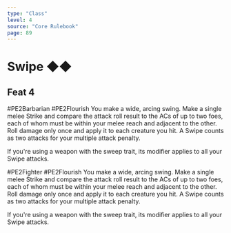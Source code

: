 ```yaml
---
type: "Class"
level: 4
source: "Core Rulebook"
page: 89
---
```

# Swipe ◆◆
## Feat 4
#PE2Barbarian #PE2Flourish 
You make a wide, arcing swing. Make a single melee Strike and compare the attack roll result to the ACs of up to two foes, each of whom must be within your melee reach and adjacent to the other. Roll damage only once and apply it to each creature you hit. A Swipe counts as two attacks for your multiple attack penalty.

If you're using a weapon with the sweep trait, its modifier applies to all your Swipe attacks.

#PE2Fighter #PE2Flourish 
You make a wide, arcing swing. Make a single melee Strike and compare the attack roll result to the ACs of up to two foes, each of whom must be within your melee reach and adjacent to the other. Roll damage only once and apply it to each creature you hit. A Swipe counts as two attacks for your multiple attack penalty.

If you're using a weapon with the sweep trait, its modifier applies to all your Swipe attacks.